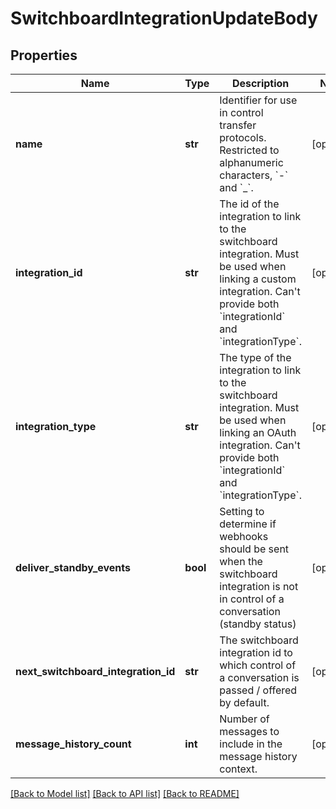 # SwitchboardIntegrationUpdateBody

## Properties
Name | Type | Description | Notes
------------ | ------------- | ------------- | -------------
**name** | **str** | Identifier for use in control transfer protocols. Restricted to alphanumeric characters, &#x60;-&#x60; and &#x60;_&#x60;. | [optional] 
**integration_id** | **str** | The id of the integration to link to the switchboard integration. Must be used when linking a custom integration. Can&#39;t provide both &#x60;integrationId&#x60; and &#x60;integrationType&#x60;. | [optional] 
**integration_type** | **str** | The type of the integration to link to the switchboard integration. Must be used when linking an OAuth integration. Can&#39;t provide both &#x60;integrationId&#x60; and &#x60;integrationType&#x60;. | [optional] 
**deliver_standby_events** | **bool** | Setting to determine if webhooks should be sent when the switchboard integration is not in control of a conversation (standby status) | [optional] 
**next_switchboard_integration_id** | **str** | The switchboard integration id to which control of a conversation is passed / offered by default. | [optional] 
**message_history_count** | **int** | Number of messages to include in the message history context. | [optional] 

[[Back to Model list]](../README.md#documentation-for-models) [[Back to API list]](../README.md#documentation-for-api-endpoints) [[Back to README]](../README.md)


